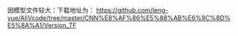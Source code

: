因模型文件较大：下载地址为：
https://github.com/leng-yue/AliVcode/tree/master/CNN%E8%AF%86%E5%88%AB%E6%9C%8D%E5%8A%A1/Version_TF